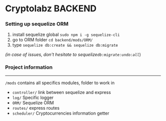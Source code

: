 # Cryptolabz BACKEND

### Setting up sequelize ORM
1. install sequelize global `sudo npm i -g sequelize-cli`
2. go to ORM folder `cd backend/mods/ORM/`
3. type `sequelize db:create && sequelize db:migrate`  

*(in case of issues, don't hesitate to sequelize`db:migrate:undo:all`*)

### Project information
------------
`/mods` contains all specifics modules, folder to work in
- `controller/` link between sequelize and express
- `log/` Specific logger
- `ORM/` Sequelize ORM
- `routes/` express routes
- `scheduler/` Cryptocurrencies information getter



